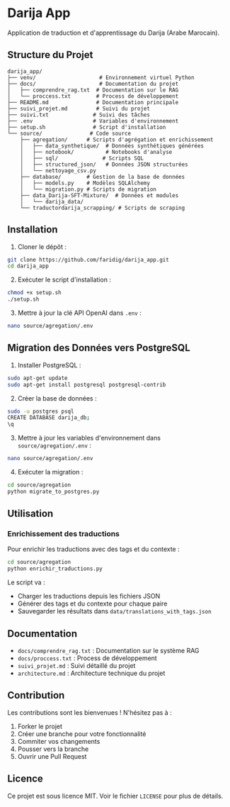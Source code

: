 # Darija App

Application de traduction et d'apprentissage du Darija (Arabe Marocain).

## Structure du Projet

```
darija_app/
├── venv/                    # Environnement virtuel Python
├── docs/                    # Documentation du projet
│   ├── comprendre_rag.txt  # Documentation sur le RAG
│   └── proccess.txt        # Process de développement
├── README.md               # Documentation principale
├── suivi_projet.md         # Suivi du projet
├── suivi.txt              # Suivi des tâches
├── .env                   # Variables d'environnement
├── setup.sh               # Script d'installation
└── source/               # Code source
    ├── agregation/      # Scripts d'agrégation et enrichissement
    │   ├── data_synthetique/  # Données synthétiques générées
    │   ├── notebook/          # Notebooks d'analyse
    │   ├── sql/              # Scripts SQL
    │   ├── structured_json/   # Données JSON structurées
    │   └── nettoyage_csv.py
    ├── database/        # Gestion de la base de données
    │   ├── models.py    # Modèles SQLAlchemy
    │   └── migration.py # Scripts de migration
    ├── data_Darija-SFT-Mixture/  # Données et modules
    │   └── darija_data/
    └── traductordarija_scrapping/ # Scripts de scraping
```

## Installation

1. Cloner le dépôt :
```bash
git clone https://github.com/faridig/darija_app.git
cd darija_app
```

2. Exécuter le script d'installation :
```bash
chmod +x setup.sh
./setup.sh
```

3. Mettre à jour la clé API OpenAI dans `.env` :
```bash
nano source/agregation/.env
```

## Migration des Données vers PostgreSQL

1. Installer PostgreSQL :
```bash
sudo apt-get update
sudo apt-get install postgresql postgresql-contrib
```

2. Créer la base de données :
```bash
sudo -u postgres psql
CREATE DATABASE darija_db;
\q
```

3. Mettre à jour les variables d'environnement dans `source/agregation/.env` :
```bash
nano source/agregation/.env
```

4. Exécuter la migration :
```bash
cd source/agregation
python migrate_to_postgres.py
```

## Utilisation

### Enrichissement des traductions

Pour enrichir les traductions avec des tags et du contexte :

```bash
cd source/agregation
python enrichir_traductions.py
```

Le script va :
- Charger les traductions depuis les fichiers JSON
- Générer des tags et du contexte pour chaque paire
- Sauvegarder les résultats dans `data/translations_with_tags.json`

## Documentation

- `docs/comprendre_rag.txt` : Documentation sur le système RAG
- `docs/proccess.txt` : Process de développement
- `suivi_projet.md` : Suivi détaillé du projet
- `architecture.md` : Architecture technique du projet

## Contribution

Les contributions sont les bienvenues ! N'hésitez pas à :
1. Forker le projet
2. Créer une branche pour votre fonctionnalité
3. Commiter vos changements
4. Pousser vers la branche
5. Ouvrir une Pull Request

## Licence

Ce projet est sous licence MIT. Voir le fichier `LICENSE` pour plus de détails. 